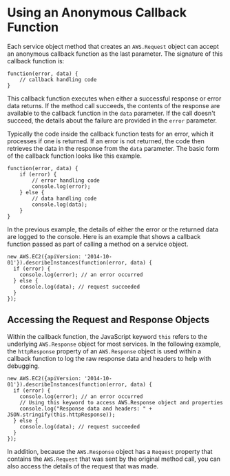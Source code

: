 # Using an Anonymous Callback Function<a name="using-a-callback-function"></a>

Each service object method that creates an `AWS.Request` object can accept an anonymous callback function as the last parameter\. The signature of this callback function is:

```
function(error, data) {
    // callback handling code
}
```

This callback function executes when either a successful response or error data returns\. If the method call succeeds, the contents of the response are available to the callback function in the `data` parameter\. If the call doesn't succeed, the details about the failure are provided in the `error` parameter\.

Typically the code inside the callback function tests for an error, which it processes if one is returned\. If an error is not returned, the code then retrieves the data in the response from the `data` parameter\. The basic form of the callback function looks like this example\.

```
function(error, data) {
    if (error) {
        // error handling code
        console.log(error);
    } else {
        // data handling code
        console.log(data);
    }
}
```

In the previous example, the details of either the error or the returned data are logged to the console\. Here is an example that shows a callback function passed as part of calling a method on a service object\.

```
new AWS.EC2({apiVersion: '2014-10-01'}).describeInstances(function(error, data) {
  if (error) {
    console.log(error); // an error occurred
  } else {
    console.log(data); // request succeeded
  }
});
```

## Accessing the Request and Response Objects<a name="access-request-response"></a>

Within the callback function, the JavaScript keyword `this` refers to the underlying `AWS.Response` object for most services\. In the following example, the `httpResponse` property of an `AWS.Response` object is used within a callback function to log the raw response data and headers to help with debugging\.

```
new AWS.EC2({apiVersion: '2014-10-01'}).describeInstances(function(error, data) {
  if (error) {
    console.log(error); // an error occurred
    // Using this keyword to access AWS.Response object and properties
    console.log("Response data and headers: " + JSON.stringify(this.httpResponse));
  } else {
    console.log(data); // request succeeded
  }
});
```

In addition, because the `AWS.Response` object has a `Request` property that contains the `AWS.Request` that was sent by the original method call, you can also access the details of the request that was made\.